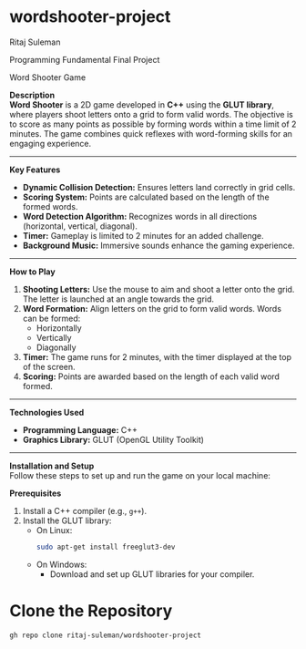 # wordshooter-project
<p>Ritaj Suleman</p>
<p>Programming Fundamental Final Project</p>
<p>Word Shooter Game</p>

 **Description**  
**Word Shooter** is a 2D game developed in **C++** using the **GLUT library**, where players shoot letters onto a grid to form valid words. The objective is to score as many points as possible by forming words within a time limit of 2 minutes. The game combines quick reflexes with word-forming skills for an engaging experience.

---

 **Key Features**  
- **Dynamic Collision Detection:** Ensures letters land correctly in grid cells.
- **Scoring System:** Points are calculated based on the length of the formed words.
- **Word Detection Algorithm:** Recognizes words in all directions (horizontal, vertical, diagonal).
- **Timer:** Gameplay is limited to 2 minutes for an added challenge.
- **Background Music:** Immersive sounds enhance the gaming experience.

---

 **How to Play**  
1. **Shooting Letters:** Use the mouse to aim and shoot a letter onto the grid. The letter is launched at an angle towards the grid.
2. **Word Formation:** Align letters on the grid to form valid words. Words can be formed:
   - Horizontally
   - Vertically
   - Diagonally
3. **Timer:** The game runs for 2 minutes, with the timer displayed at the top of the screen.
4. **Scoring:** Points are awarded based on the length of each valid word formed.

---

 **Technologies Used**  
- **Programming Language:** C++  
- **Graphics Library:** GLUT (OpenGL Utility Toolkit)  

---

 **Installation and Setup**  
Follow these steps to set up and run the game on your local machine:

 **Prerequisites**  
1. Install a C++ compiler (e.g., `g++`).  
2. Install the GLUT library:
   - On Linux:
     ```bash
     sudo apt-get install freeglut3-dev
     ```
   - On Windows:
     - Download and set up GLUT libraries for your compiler.

# **Clone the Repository**  
```bash
gh repo clone ritaj-suleman/wordshooter-project

